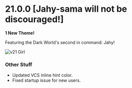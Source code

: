 # 21.0.0 [Jahy-sama will not be discouraged!]

**1 New Theme!**

Featuring the Dark World's second in command: Jahy!

![v21 Girl](https://doki.assets.unthrottled.io/misc/v21_girl_smol.png)

### Other Stuff

- Updated VCS inline hint color.
- Fixed startup issue for new users.
